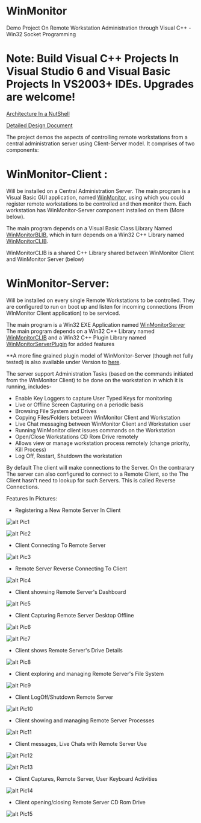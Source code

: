# WinMonitor
Demo Project On Remote Workstation Administration through Visual C++ - Win32 Socket Programming

# Note: Build Visual C++ Projects In Visual Studio 6 and Visual Basic Projects In VS2003+ IDEs. Upgrades are welcome!

[Architecture In a NutShell](https://github.com/avarghesein/WinMonitor/blob/master/Docs/Architecture%20In%20a%20NutShell.txt)

[Detailed Design Document](https://github.com/avarghesein/WinMonitor/blob/master/Docs/Detailed%20Design.docx)

The project demos the aspects of controlling remote workstations from a central administration server using Client-Server model. It comprises of two components:

# WinMonitor-Client :
Will be installed on a Central Administration Server. 
The main program is a Visual Basic GUI application, named [WinMonitor](https://github.com/avarghesein/WinMonitor/tree/master/Source/Client/WinMonitor.1.0),
using which you could register remote workstations to be controlled and then monitor them.
Each workstation has WinMonitor-Server component installed on them (More below).

The main program depends on a Visual  Basic Class Library Named [WinMonitorBLIB](https://github.com/avarghesein/WinMonitor/tree/master/Source/Client/WinMonitorBLIB.1.0),
which in turn depends on a Win32 C++ Library named [WinMonitorCLIB](https://github.com/avarghesein/WinMonitor/tree/master/Source/Client/WinMonitorCLIB.1.0).

WinMonitorCLIB is a shared C++ Library shared between WinMonitor Client and WinMonitor Server (below)

# WinMonitor-Server:
Will be installed on every single Remote Workstations to be controlled.
They are configured to run on boot up and listen for incoming connections (From WInMonitor Client application) to be serviced.

The main program is a Win32 EXE Application named [WinMonitorServer](https://github.com/avarghesein/WinMonitor/tree/master/Source/Server/Basic_V1.0/WinMonitorServer/WinMonitorServer)
The main program depends on a Win32 C++ Library named [WinMonitorCLIB](https://github.com/avarghesein/WinMonitor/tree/master/Source/Server/Basic_V1.0/WinMonitorCLIB.1.0) and a Win32 C++ Plugin Library named [WinMonitorServerPlugin](https://github.com/avarghesein/WinMonitor/tree/master/Source/Server/Basic_V1.0/WinMonitorServer/WinMonitorServerPlugin) for added features

**A more fine grained plugin model of WinMonitor-Server (though not fully tested) is also available under Version to [here](https://github.com/avarghesein/WinMonitor/tree/master/Source/Server/PluginBased_V2.0).


The server support Administration Tasks (based on the commands initiated from the WinMonitor Client) to be done
on the workstation in which it is running, includes-

* Enable Key Loggers to capture User Typed Keys for monitoring
* Live or Offline Screen Capturing on a periodic basis 
* Browsing File System and Drives
* Copying Files/Folders between WinMonitor Client and Workstation
* Live Chat messaging between WinMonitor Client and Workstation user
* Running WinMonitor client issues commands on the Workstation
* Open/Close Workstations CD Rom Drive remotely
* Allows view or manage workstation process remotely (change priority, Kill Process)
* Log Off, Restart, Shutdown the workstation

By default The client will make connections to the Server.
On the contrarary The server can also configured to connect to a Remote Client, so the The Client hasn't need to lookup for such Servers.
This is called Reverse Connections.

Features In Pictures:

* Registering a New Remote Server In Client

![alt Pic1](https://github.com/avarghesein/WinMonitor/blob/master/Docs/Screenshots/WinMonitor-RegisterWorkStation.jpg)

![alt Pic2](https://github.com/avarghesein/WinMonitor/blob/master/Docs/Screenshots/WinMonitor-RegisterWorkStation2.jpg)

* Client Connecting To Remote Server

![alt Pic3](https://github.com/avarghesein/WinMonitor/blob/master/Docs/Screenshots/WinMonitor-ConnectToServer.jpg)

* Remote Server Reverse Connecting To Client

![alt Pic4](https://github.com/avarghesein/WinMonitor/blob/master/Docs/Screenshots/WinMonitor-LoginToReverseConnectedServers.jpg)

* Client showsing Remote Server's Dashboard

![alt Pic5](https://github.com/avarghesein/WinMonitor/blob/master/Docs/Screenshots/WinMonitor-RemoteServerDashboard.jpg)

* Client Capturing Remote Server Desktop Offline

![alt Pic6](https://github.com/avarghesein/WinMonitor/blob/master/Docs/Screenshots/WinMonitor-RemoteServerOfflineDesktopCapture.jpg)

![alt Pic7](https://github.com/avarghesein/WinMonitor/blob/master/Docs/Screenshots/WinMonitor-RemoteServeScreenCapture.jpg)

* Client shows Remote Server's Drive Details

![alt Pic8](https://github.com/avarghesein/WinMonitor/blob/master/Docs/Screenshots/WinMonitor-RemoteServeDriveDetails.jpg)

* Client exploring and managing Remote Server's File System

![alt Pic9](https://github.com/avarghesein/WinMonitor/blob/master/Docs/Screenshots/WinMonitor-RemoteServerFileExplorer.jpg)

* Client LogOff/Shutdown Remote Server 

![alt Pic10](https://github.com/avarghesein/WinMonitor/blob/master/Docs/Screenshots/WinMonitor-RemoteServeShutdownLogOff.jpg)

* Client showing and managing Remote Server Processes

![alt Pic11](https://github.com/avarghesein/WinMonitor/blob/master/Docs/Screenshots/WinMonitor-RemoteServeProcessManagement.jpg)

* Client messages, Live Chats with Remote Server Use

![alt Pic12](https://github.com/avarghesein/WinMonitor/blob/master/Docs/Screenshots/WinMonitor-RemoteServeMessaging.jpg)

![alt Pic13](https://github.com/avarghesein/WinMonitor/blob/master/Docs/Screenshots/WinMonitor-RemoteServeLiveChat.jpg)

* Client Captures, Remote Server, User Keyboard Activities

![alt Pic14](https://github.com/avarghesein/WinMonitor/blob/master/Docs/Screenshots/WinMonitor-RemoteServeCaptureUserTypedKeys.jpg)

* Client opening/closing Remote Server CD Rom Drive

![alt Pic15](https://github.com/avarghesein/WinMonitor/blob/master/Docs/Screenshots/WinMonitor-RemoteServeCDDriveManagement.jpg)

